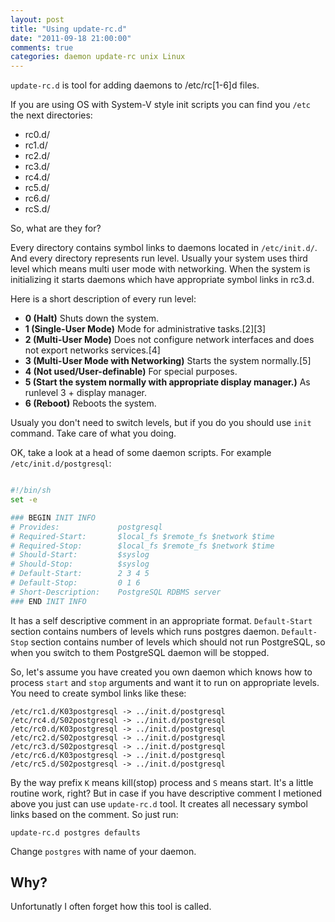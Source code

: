 ```yaml
---
layout: post
title: "Using update-rc.d"
date: "2011-09-18 21:00:00"
comments: true
categories: daemon update-rc unix Linux
---
```


`update-rc.d` is tool for adding daemons to /etc/rc[1-6]d files.

If you are using OS with System-V style init scripts you can find you `/etc` the next directories:

* rc0.d/
* rc1.d/
* rc2.d/
* rc3.d/
* rc4.d/
* rc5.d/
* rc6.d/
* rcS.d/

So, what are they for?


<!--more-->

Every directory contains symbol links to daemons located in `/etc/init.d/`. And every directory represents run level. Usually your system uses third level which means multi user mode with networking. When the system is initializing it starts daemons which have appropriate symbol links in rc3.d.

Here is a short description of every run level:


* __0 (Halt)__ 	Shuts down the system.
* __1 (Single-User Mode)__ 	Mode for administrative tasks.[2][3]
* __2 (Multi-User Mode)__ 	Does not configure network interfaces and does not export networks services.[4]
* __3 (Multi-User Mode with Networking)__ 	Starts the system normally.[5]
* __4 (Not used/User-definable)__ 	For special purposes.
* __5 (Start the system normally with appropriate display manager.)__ 	As runlevel 3 + display manager.
* __6 (Reboot)__ 	Reboots the system.

Usualy you don't need to switch levels, but if you do you should use `init` command. Take care of what you doing.

OK, take a look at a head of some daemon scripts. For example `/etc/init.d/postgresql`:

```bash /etc/init.d/postgresql

#!/bin/sh
set -e

### BEGIN INIT INFO
# Provides:             postgresql
# Required-Start:       $local_fs $remote_fs $network $time
# Required-Stop:        $local_fs $remote_fs $network $time
# Should-Start:         $syslog
# Should-Stop:          $syslog
# Default-Start:        2 3 4 5
# Default-Stop:         0 1 6
# Short-Description:    PostgreSQL RDBMS server
### END INIT INFO

```

It has a self descriptive comment in an appropriate format. `Default-Start` section contains numbers of levels which runs postgres daemon. `Default-Stop` section contains number of levels which should not run PostgreSQL, so when you switch to them PostgreSQL daemon will be stopped.

So, let's assume you have created you own daemon which knows how to process `start` and `stop` arguments and want it to run on appropriate levels. You need to create symbol links like these:

    /etc/rc1.d/K03postgresql -> ../init.d/postgresql
    /etc/rc4.d/S02postgresql -> ../init.d/postgresql
    /etc/rc0.d/K03postgresql -> ../init.d/postgresql
    /etc/rc2.d/S02postgresql -> ../init.d/postgresql
    /etc/rc3.d/S02postgresql -> ../init.d/postgresql
    /etc/rc6.d/K03postgresql -> ../init.d/postgresql
    /etc/rc5.d/S02postgresql -> ../init.d/postgresql

By the way prefix `K` means kill(stop) process and `S` means start.
It's a little routine work, right? But in case if you have descriptive comment I metioned above you just can use `update-rc.d` tool. It creates all necessary symbol links based on the comment. So just run:

    update-rc.d postgres defaults

Change `postgres` with name of your daemon.

## Why?

Unfortunatly I often forget how this tool is called.

